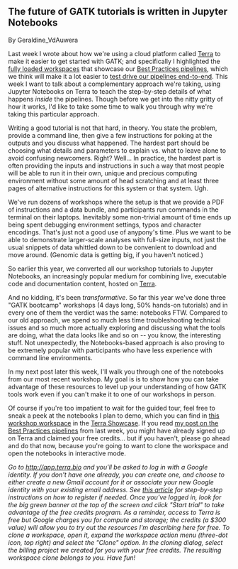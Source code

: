 ## The future of GATK tutorials is written in Jupyter Notebooks

By Geraldine_VdAuwera

<p>Last week I wrote about how we're using a cloud platform called <a rel="nofollow" href="https://app.terra.bio">Terra</a> to make it easier to get started with GATK; and specifically I highlighted the <a rel="nofollow" href="https://app.terra.bio/#library/showcase">fully loaded workspaces</a> that showcase our <a rel="nofollow" href="https://software.broadinstitute.org/gatk/best-practices/">Best Practices pipelines</a>, which we think will make it a lot easier to <a rel="nofollow" href="https://software.broadinstitute.org/gatk/blog?id=24139">test drive our pipelines end-to-end</a>. This week I want to talk about a complementary approach we're taking, using Jupyter Notebooks on Terra to teach the step-by-step details of what happens <em>inside</em> the pipelines. Though before we get into the nitty gritty of how it works, I'd like to take some time to walk you through why we're taking this particular approach.</p>

<p>Writing a good tutorial is not that hard, in theory. You state the problem, provide a command line, then give a few instructions for poking at the outputs and you discuss what happened. The hardest part should be choosing what details and parameters to explain vs. what to leave alone to avoid confusing newcomers. Right? Well… In practice, the hardest part is often providing the inputs and instructions in such a way that most people will be able to run it in their own, unique and precious computing environment without some amount of head scratching and at least three pages of alternative instructions for this system or that system. Ugh.</p>

<p>We've run dozens of workshops where the setup is that we provide a PDF of instructions and a data bundle, and participants run commands in the terminal on their laptops. Inevitably some non-trivial amount of time ends up being spent debugging environment settings, typos and character encodings. That's just not a good use of anypony's time. Plus we want to be able to demonstrate larger-scale analyses with full-size inputs, not just the usual snippets of data whittled down to be convenient to download and move around. (Genomic data is getting big, if you haven't noticed.)</p>

<p>So earlier this year, we converted all our workshop tutorials to Jupyter Notebooks, an increasingly popular medium for combining live, executable code and documentation content, hosted on <a rel="nofollow" href="http&quot;//app.terra.bio">Terra</a>.</p>

<p>And no kidding, it's been <em>transformative</em>. So far this year we've done three "GATK bootcamp" workshops (4 days long, 50% hands-on tutorials) and in every one of them the verdict was the same: notebooks FTW. Compared to our old approach, we spend so much less time troubleshooting technical issues and so much more actually exploring and discussing what the tools are doing, what the data looks like and so on -- you know, the interesting stuff. Not unexpectedly, the Notebooks-based approach is also proving to be extremely popular with participants who have less experience with command line environments.</p>

<p>In my next post later this week, I'll walk you through one of the notebooks from our most recent workshop. My goal is is to show how you can take advantage of these resources to level up your understanding of how GATK tools work even if you can't make it to one of our workshops in person.</p>

<p>Of course if you're too impatient to wait for the guided tour, feel free to sneak a peek at the notebooks I plan to demo, which you can find in <a rel="nofollow" href="https://app.terra.bio/#workspaces/help-gatk/GATKTutorials-Germline-June2019">this workshop workspace</a> in the <a rel="nofollow" href="https://app.terra.bio/#library/showcase">Terra Showcase</a>. If you read <a rel="nofollow" href="https://software.broadinstitute.org/gatk/blog?id=24139">my post on the Best Practices pipelines</a> from last week, you might have already signed up on Terra and claimed your free credits… but if you haven't, please go ahead and do that now, because you're going to want to clone the workspace and open the notebooks in interactive mode.</p>

<p><em>Go to <a href="http://app.terra.bio" rel="nofollow">http://app.terra.bio</a> and you'll be asked to log in with a Google identity. If you don't have one already, you can create one, and choose to either create a new Gmail account for it or associate your new Google identity with your existing email address. See <a rel="nofollow" href="https://support.terra.bio/hc/en-us/articles/360028235911">this article</a> for step-by-step instructions on how to register if needed. Once you've logged in, look for the big green banner at the top of the screen and click "Start trial" to take advantage of the free credits program. As a reminder, access to Terra is free but Google charges you for compute and storage; the credits (a $300 value) will allow you to try out the resources I'm describing here for free. To clone a workspace, open it, expand the workspace action menu (three-dot icon, top right) and select the "Clone" option. In the cloning dialog, select the billing project we created for you with your free credits. The resulting workspace clone belongs to you. Have fun!</em></p>
